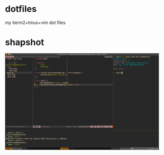 # dotfiles
my iterm2+tmux+vim dot files

# shapshot
![snapshot](https://github.com/luodw/dotfiles/blob/master/snapshot.png)
